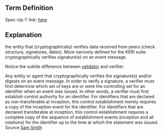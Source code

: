 ## Term Definition

Spec-Up-T link: <a href='https://weboftrust.github.io/WOT-terms/docs/glossary/verifier'>here</a>

## Explanation
the entity that (cryptographically) verifies data received from peers (check structure, signatures, dates). More narrowly defined for the KERI suite: cryptographically verifies signature(s) on an event message.

Notice the subtile difference between [validator](validator) and verifier.

Any entity or agent that cryptographically verifies the signature(s) and/or digests on an event message. In order to verify a signature, a verifier must first determine which set of keys are or were the controlling set for an identifier when an event was issued. In other words, a verifier must first establish control authority for an identifier. For identifiers that are declared as non-transferable at inception, this control establishment merely requires a copy of the inception event for the identifier. For identifiers that are declared transferable at inception, this control establishment requires a complete copy of the sequence of establishment events (inception and all rotations) for the identifier up to the time at which the statement was issued.  
Source [Sam Smith](https://github.com/WebOfTrust/ietf-keri/blob/main/draft-ssmith-keri.md#basic-terminology)
